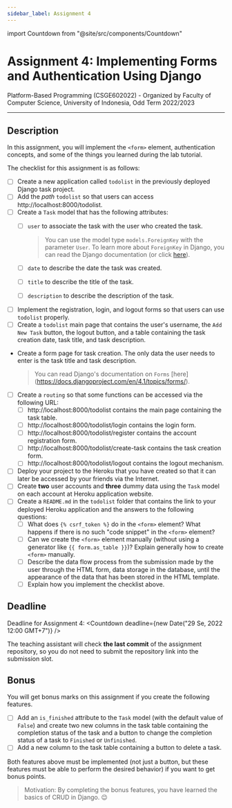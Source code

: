 ```yaml
---
sidebar_label: Assignment 4
---
```


import Countdown from "@site/src/components/Countdown"

# Assignment 4: Implementing Forms and Authentication Using Django

Platform-Based Programming (CSGE602022) - Organized by Faculty of Computer Science, University of Indonesia, Odd Term 2022/2023

---

## Description

In this assignment, you will implement the `<form>` element, authentication concepts, and some of the things you learned during the lab tutorial.

The checklist for this assignment is as follows:

- [ ] Create a new application called `todolist` in the previously deployed Django task project.
- [ ] Add the _path_ `todolist` so that users can access http://localhost:8000/todolist.
- [ ] Create a `Task` model that has the following attributes:
    - [ ] `user` to associate the task with the user who created the task.

        > You can use the model type `models.ForeignKey` with the parameter `User`. To learn more about `ForeignKey` in Django, you can read the Django documentation (or click [here](https://docs.djangoproject.com/en/4.1/ref/models/fields/#foreignkey)).
    
    - [ ] `date` to describe the date the task was created.
    - [ ] `title` to describe the title of the task.
    - [ ] `description` to describe the description of the task.
- [ ] Implement the registration, login, and logout forms so that users can use `todolist` properly.
- [ ] Create a `todolist` main page that contains the user's username, the `Add New Task` button, the logout button, and a table containing the task creation date, task title, and task description.
- Create a form page for task creation. The only data the user needs to enter is the task title and task description.

    > You can read Django's documentation on `Forms` [here] (https://docs.djangoproject.com/en/4.1/topics/forms/).

- [ ] Create a `routing` so that some functions can be accessed via the following URL:
    - [ ] http://localhost:8000/todolist contains the main page containing the task table.
    - [ ] http://localhost:8000/todolist/login contains the login form.
    - [ ] http://localhost:8000/todolist/register contains the account registration form.
    - [ ] http://localhost:8000/todolist/create-task contains the task creation form.
    - [ ] http://localhost:8000/todolist/logout contains the logout mechanism.
- [ ] Deploy your project to the Heroku that you have created so that it can later be accessed by your friends via the Internet.
- [ ] Create **two** user accounts and **three** dummy data using the `Task` model on each account at Heroku application website.
- [ ] Create a `README.md` in the `todolist` folder that contains the link to your deployed Heroku application and the answers to the following questions:
    - [ ] What does `{% csrf_token %}` do in the `<form>` element? What happens if there is no such "code snippet" in the `<form>` element?
    - [ ] Can we create the `<form>` element manually (without using a generator like `{{ form.as_table }}`)? Explain generally how to create `<form>` manually.
    - [ ] Describe the data flow process from the submission made by the user through the HTML form, data storage in the database, until the appearance of the data that has been stored in the HTML template.
    - [ ] Explain how you implement the checklist above.

## Deadline

Deadline for Assignment 4: <Countdown deadline={new Date("29 Se, 2022 12:00 GMT+7")} />

The teaching assistant will check **the last commit** of the assignment repository, so you do not need to submit the repository link into the submission slot.

## Bonus

You will get bonus marks on this assignment if you create the following features.

- [ ] Add an `is_finished` attribute to the `Task` model (with the default value of `False`) and create two new columns in the task table containing the completion status of the task and a button to change the completion status of a task to `Finished` or `Unfinished`.
- [ ] Add a new column to the task table containing a button to delete a task.

Both features above must be implemented (not just a button, but these features must be able to perform the desired behavior) if you want to get bonus points.

> Motivation: By completing the bonus features, you have learned the basics of CRUD in Django. 😉